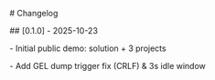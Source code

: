 \# Changelog



\## \[0.1.0] - 2025-10-23

\- Initial public demo: solution + 3 projects

\- Add GEL dump trigger fix (CRLF) \& 3s idle window


